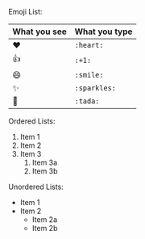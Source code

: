 Emoji List:

 | What you see | What you type |
  | ---------- | ------------ |
  | :heart:    | `:heart:`    |
  | :+1:       | `:+1:`       |
  | :smile:    | `:smile:`    |
  | :sparkles: | `:sparkles:` |
  | :tada:     | `:tada:`     |

Ordered Lists:

1. Item 1
2. Item 2
3. Item 3
   1. Item 3a
   2. Item 3b


Unordered Lists:

* Item 1
* Item 2
  * Item 2a
  * Item 2b
